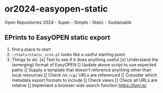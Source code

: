 # or2024-easyopen-static
Open Repositories 2024 - Super - Simple - Static - Sustainable

## EPrints to EasyOPEN static export

1. find a place to start
2. `~/tools/static_site.pl` looks like a useful starting point
3. Things to do:
[x] Test to see if it does anything useful
[x] Understand the (emerging) format of EasyOPEN
[] Update above script to use expected paths
[] Supply a template that doesn't reference anything other than local resources
[] Check no `/cgi` URLs are referenced
[] Consider which metadata export formats to include
[] Check views
[] Check all URLs are relative
[] Implement a browser-side search function https://lunr.js/
